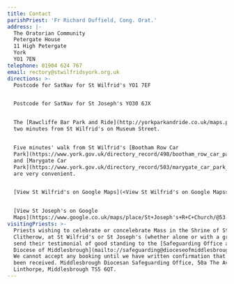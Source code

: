 ```yaml
---
title: Contact
parishPriest: 'Fr Richard Duffield, Cong. Orat.'
address: |-
  The Oratorian Community
  Petergate House
  11 High Petergate
  York
  YO1 7EN
telephone: 01904 624 767
email: rectory@stwilfridsyork.org.uk
directions: >-
  Postcode for SatNav for St Wilfrid's YO1 7EF


  Postcode for SatNav for St Joseph's YO30 6JX


  The [Rawcliffe Bar Park and Ride](http://yorkparkandride.co.uk/maps.php) stops
  two minutes from St Wilfrid's on Museum Street.


  Five minutes' walk from St Wilfrid's [Bootham Row Car
  Park](https://www.york.gov.uk/directory_record/498/bootham_row_car_park_-_yo30_7bp)
  and [Marygate Car
  Park](https://www.york.gov.uk/directory_record/503/marygate_car_park_-_yo30_7dt)
  are very convenient.


  [View St Wilfrid's on Google Maps](<View St Wilfrid's on Google Maps>)


  [View St Joseph's on Google
  Maps](https://www.google.co.uk/maps/place/St+Joseph's+R+C+Church/@53.97682,-1.0928873,17z/data=!3m1!4b1!4m5!3m4!1s0x487931769eff9de7:0x589f0ca4b58960d2!8m2!3d53.97682!4d-1.0906986)
visitingPriests: >-
  Priests wishing to celebrate or concelebrate Mass in the Shrine of St Margaret
  Clitherow, at St Wilfrid's or St Joseph's (whether alone or with a group) must
  send their testimonial of good standing to the [Safeguarding Office at the
  Diocese of Middlesbrough](mailto://safeguarding@dioceseofmiddlesbrough.co.uk).
  We cannot accept any booking until we have written confirmation that this has
  been received. Middlesbrough Diocesan Safeguarding Office, 50a The Avenue,
  Linthorpe, Middlesbrough TS5 6QT.
---
```


